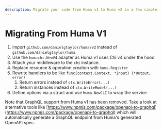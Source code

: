 ```yaml
---
description: Migrate your code from Huma v1 to Huma v2 in a few simple steps.
---
```


# Migrating From Huma V1

1. Import `github.com/danielgtaylor/huma/v2` instead of `github.com/danielgtaylor/huma`.
1. Use the `humachi.NewV4` adapter as Huma v1 uses Chi v4 under the hood
1. Attach your middleware to the `chi` instance.
1. Replace resource & operation creation with `huma.Register`
1. Rewrite handlers to be like `func(context.Context, *Input) (*Output, error)`
    1. Return errors instead of `ctx.WriteError(...)`
    1. Return instances instead of `ctx.WriteModel(...)`
1. Define options via a struct and use `huma.NewCLI` to wrap the service

Note that GraphQL support from Huma v1 has been removed. Take a look at alternative tools like [https://www.npmjs.com/package/openapi-to-graphql](https://www.npmjs.com/package/openapi-to-graphql) which will automatically generate a GraphQL endpoint from Huma's generated OpenAPI spec.
